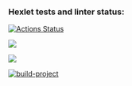 ### Hexlet tests and linter status:
[![Actions Status](https://github.com/panechek/frontend-project-lvl2/workflows/hexlet-check/badge.svg)](https://github.com/panechek/frontend-project-lvl2/actions)

<a href="https://codeclimate.com/github/codeclimate/codeclimate/maintainability"><img src="https://api.codeclimate.com/v1/badges/a99a88d28ad37a79dbf6/maintainability" /></a>

<a href="https://codeclimate.com/github/codeclimate/codeclimate/test_coverage"><img src="https://api.codeclimate.com/v1/badges/a99a88d28ad37a79dbf6/test_coverage" /></a>

[![build-project ](https://github.com/panechek/frontend-project-lvl2//workflows/lint-project/badge.svg)](https://github.com/panechek/frontend-project-lvl2/actions)